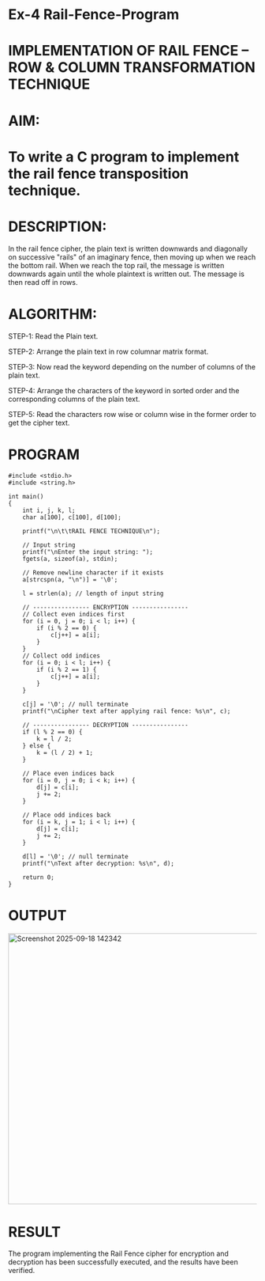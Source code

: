 # Ex-4 Rail-Fence-Program

# IMPLEMENTATION OF RAIL FENCE – ROW & COLUMN TRANSFORMATION TECHNIQUE

# AIM:

# To write a C program to implement the rail fence transposition technique.

# DESCRIPTION:

In the rail fence cipher, the plain text is written downwards and diagonally on successive "rails" of an imaginary fence, then moving up when we reach the bottom rail. When we reach the top rail, the message is written downwards again until the whole plaintext is written out. The message is then read off in rows.

# ALGORITHM:

STEP-1: Read the Plain text.

STEP-2: Arrange the plain text in row columnar matrix format.

STEP-3: Now read the keyword depending on the number of columns of the plain text.

STEP-4: Arrange the characters of the keyword in sorted order and the corresponding columns of the plain text.

STEP-5: Read the characters row wise or column wise in the former order to get the cipher text.

# PROGRAM
```
#include <stdio.h>
#include <string.h>

int main() 
{
    int i, j, k, l;
    char a[100], c[100], d[100];

    printf("\n\t\tRAIL FENCE TECHNIQUE\n");

    // Input string
    printf("\nEnter the input string: ");
    fgets(a, sizeof(a), stdin);

    // Remove newline character if it exists
    a[strcspn(a, "\n")] = '\0';

    l = strlen(a); // length of input string

    // ---------------- ENCRYPTION ----------------
    // Collect even indices first
    for (i = 0, j = 0; i < l; i++) {
        if (i % 2 == 0) {
            c[j++] = a[i];
        }
    }
    // Collect odd indices
    for (i = 0; i < l; i++) {
        if (i % 2 == 1) {
            c[j++] = a[i];
        }
    }

    c[j] = '\0'; // null terminate
    printf("\nCipher text after applying rail fence: %s\n", c);

    // ---------------- DECRYPTION ----------------
    if (l % 2 == 0) {
        k = l / 2;
    } else {
        k = (l / 2) + 1;
    }

    // Place even indices back
    for (i = 0, j = 0; i < k; i++) {
        d[j] = c[i];
        j += 2;
    }

    // Place odd indices back
    for (i = k, j = 1; i < l; i++) {
        d[j] = c[i];
        j += 2;
    }

    d[l] = '\0'; // null terminate
    printf("\nText after decryption: %s\n", d);

    return 0;
}

```
# OUTPUT

<img width="998" height="548" alt="Screenshot 2025-09-18 142342" src="https://github.com/user-attachments/assets/dae9065c-e185-445a-b75e-c0ce40b0dc6f" />


# RESULT

The program implementing the Rail Fence cipher for encryption and decryption has been 
successfully executed, and the results have been verified.
